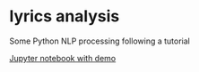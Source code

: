 # lyrics analysis
Some Python NLP processing following a tutorial

[Jupyter notebook with demo](https://github.com/Urutseg/lyricsanalysis/blob/master/notebooks/Demo.ipynb)
